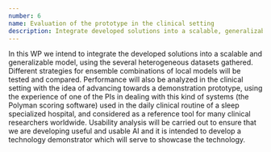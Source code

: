 ```yaml
---
number: 6
name: Evaluation of the prototype in the clinical setting
description: Integrate developed solutions into a scalable, generalizable model using heterogeneous datasets, testing ensemble strategies, and evaluating performance in clinical settings. 
---
```



In this WP we intend to integrate the developed solutions into a scalable and generalizable model, using the several heterogeneous datasets gathered. Different strategies for ensemble  combinations of local models will be tested and compared. Performance will also be analyzed in the clinical setting with the idea of advancing towards a demonstration prototype, using the experience of one of the PIs in dealing with this kind of systems (the Polyman scoring software) used in the daily clinical routine of a sleep specialized hospital, and considered as a reference tool for many clinical researchers worldwide. Usability analysis will be carried out to ensure that we are developing useful and usable AI and it is intended to develop a technology demonstrator which will serve to showcase the technology.